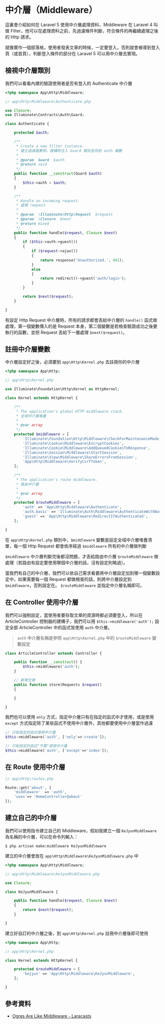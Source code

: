 # 中介層（Middleware）

這裏會介紹如何在 Laravel 5 使用中介層處理資料，Middleware 在 Laravel 4 叫做 Filter，他可以在處理資料之前，先過濾條件判斷，符合條件的再繼續處理之後的  Http 請求。

就像實作一個部落格，使用者發表文章的時候，一定要登入，否則就會被導到登入頁（或首頁），判斷登入條件的部分在 Laravel 5 可以用中介層去實現。


## 檢視中介層類別

我們可以看看內建的驗證使用者是否有登入的 Authenticate 中介層


```php
<?php namespace App\Http\Middleware;

// app\Http\Middleware\Authenticate.php

use Closure;
use Illuminate\Contracts\Auth\Guard;

class Authenticate {

    protected $auth;

    /**
     * Create a new filter instance.
     * 建立過濾器實例，建構時注入 Guard 類別並存到 auth 變數
     *
     * @param  Guard  $auth
     * @return void
     */
    public function __construct(Guard $auth)
    {
        $this->auth = $auth;
    }

    /**
     * Handle an incoming request.
     * 處理 request
     *
     * @param  \Illuminate\Http\Request  $request
     * @param  \Closure  $next
     * @return mixed
     */
    public function handle($request, Closure $next)
    {
        if ($this->auth->guest())
        {
            if ($request->ajax())
            {
                return response('Unauthorized.', 401);
            }
            else
            {
                return redirect()->guest('auth/login');
            }
        }

        return $next($request);
    }

}

```

有設定 Http Request 中介層時，所有的請求都會丟給中介層的 `handle()` 函式做處理，第一個變數傳入的是 Request 本身，第二個變數是若檢查驗證成功之後要執行的函數，並把 Request 丟給下一層處理 `$next($request)`。

## 註冊中介層變數

中介層設定好之後，必須要到 `app\Http\Kernel.php` 去註冊你的中介層

```php
<?php namespace App\Http;

// app\Http\Kernel.php

use Illuminate\Foundation\Http\Kernel as HttpKernel;

class Kernel extends HttpKernel {

    /**
     * The application's global HTTP middleware stack.
     * 全域中介層堆疊
     *
     * @var array
     */
    protected $middleware = [
        'Illuminate\Foundation\Http\Middleware\CheckForMaintenanceMode',  // 檢查應用程式是不是維護中
        'Illuminate\Cookie\Middleware\EncryptCookies',                    // 加密 Cookies
        'Illuminate\Cookie\Middleware\AddQueuedCookiesToResponse',        // 加入 Queued Cookies 到 Response
        'Illuminate\Session\Middleware\StartSession',                     // 開啟 Session
        'Illuminate\View\Middleware\ShareErrorsFromSession',              // 從 Session 中共享錯誤資訊
        'App\Http\Middleware\VerifyCsrfToken',                            // 驗證 CSRF Token
    ];

    /**
     * The application's route middleware.
     * 路由中介層
     *
     * @var array
     */
    protected $routeMiddleware = [
        'auth' => 'App\Http\Middleware\Authenticate',
        'auth.basic' => 'Illuminate\Auth\Middleware\AuthenticateWithBasicAuth',
        'guest' => 'App\Http\Middleware\RedirectIfAuthenticated',
    ];

}

```

在 `app\Http\Kernel.php` 類別中，`$middleware` 變數是設定全域中介層堆疊清單，每一個 Http Request 都會依序經過 `$middleware` 所有的中介層做判斷

`$middleware` 中介層判斷完後都沒問題，才丟給路由中介層 `$routeMiddleware` 做處理（若路由有設定要使用哪個中介層的話，沒有設定則略過）。

當我們有自己的中介層，我們可以依自己需求看要將中介層設定加到哪一個變數設定中，如果需要每一個 Request 都做檢查的話，則將中介層設定到 `$middleware`，否則設定在。 `$routeMiddleware` 並指定中介層名稱即可。

## 在 Controller 使用中介層

我們可以強制設定，當使用者要存取文章的資源時都必須要登入，所以在 ArticleController 控制器的建構子，我們可以用 `$this->middleware('auth');` 設定全部 ArticleController 中的函式皆使用 `auth` 中介層。

> `auth` 中介層名稱是參照 `app\Http\Kernel.php` 中的 `$routeMiddleware` 變數設定


```php
class ArticleController extends Controller {

    public function __construct() {
        $this->middleware('auth');
    }

    // 新增文章
    public function store(Requests $request)
    {

    }

}
```

我們也可以使用 `only` 方式，指定中介層只有在指定的函式中才使用，或是使用 `except` 方式指定除了某些函式不使用中介層外，其他都要使用中介層當作過濾

```php
// 只有設定的函式使用中介層
$this->middleware('auth', ['only'=>'create']);

// 只有設定的函式"不要"使用中介層
$this->middleware('auth', ['except'=>'index']);
```


## 在 Route 使用中介層

```php
// app\Http\routes.php

Route::get('about', [
    'middleware'  => 'auth',
    'uses'=> 'HomeController@about'
]);
```

## 建立自己的中介層

我們可以使用指令建立自己的 Middleware，假如我建立一個 `KeJyunMiddleware` 為名稱的中介層，可以在命令列輸入：

```shell
$ php artisan make:middleware KeJyunMiddleware
```

建立的中介層會放在 `app\Http\Middleware\KeJyunMiddleware.php` 中


```php
<?php namespace App\Http\Middleware;

// app\Http\Middleware\KeJyunMiddleware.php

use Closure;

class KeJyunMiddleware {

    public function handle($request, Closure $next)
    {
        return $next($request);
    }

}
```

建立好自訂的中介層之後，到 `app\Http\Kernel.php` 註冊中介層後即可使用


```php
<?php namespace App\Http;

// app\Http\Kernel.php

class Kernel extends HttpKernel {

    protected $routeMiddleware = [
        'kejyun' => 'App\Http\Middleware\KeJyunMiddleware',
    ];

}

```

## 參考資料
* [Ogres Are Like Middleware - Laracasts](https://laracasts.com/series/laravel-5-fundamentals/episodes/16)
